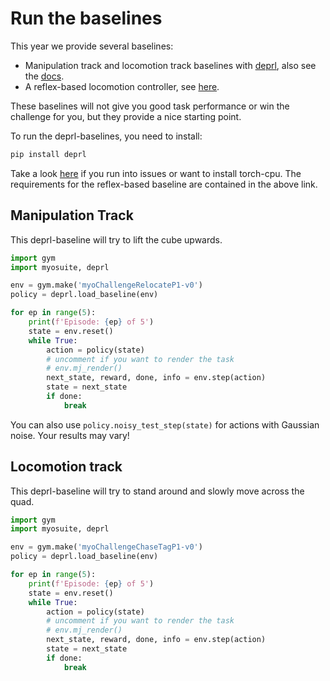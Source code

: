 # Run the baselines
This year we provide several baselines:
* Manipulation track and locomotion track baselines with [deprl](https://github.com/martius-lab/depRL), also see the [docs](https://deprl.readthedocs.io/en/latest/myo_baselines.html).
* A reflex-based locomotion controller, see [here](https://myosuite.readthedocs.io/en/latest/tutorials.html#load-myoreflex-baseline).

These baselines will not give you good task performance or win the challenge for you, but they provide a nice starting point.

To run the deprl-baselines, you need to install:

``` bash
pip install deprl
```
Take a look [here](https://deprl.readthedocs.io/en/latest/installation.html) if you run into issues or want to install torch-cpu.
The requirements for the reflex-based baseline are contained in the above link.

## Manipulation Track
This deprl-baseline will try to lift the cube upwards.

``` python
import gym
import myosuite, deprl

env = gym.make('myoChallengeRelocateP1-v0')
policy = deprl.load_baseline(env)

for ep in range(5):
    print(f'Episode: {ep} of 5')
    state = env.reset()
    while True:
        action = policy(state)
        # uncomment if you want to render the task
        # env.mj_render()
        next_state, reward, done, info = env.step(action)
        state = next_state
        if done: 
            break
```

You can also use `policy.noisy_test_step(state)` for actions with Gaussian noise. Your results may vary!

## Locomotion track
This deprl-baseline will try to stand around and slowly move across the quad.
``` python
import gym
import myosuite, deprl

env = gym.make('myoChallengeChaseTagP1-v0')
policy = deprl.load_baseline(env)

for ep in range(5):
    print(f'Episode: {ep} of 5')
    state = env.reset()
    while True:
        action = policy(state)
        # uncomment if you want to render the task
        # env.mj_render()
        next_state, reward, done, info = env.step(action)
        state = next_state
        if done: 
            break
```



